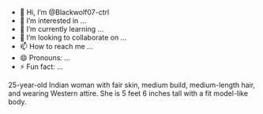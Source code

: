 - 👋 Hi, I’m @Blackwolf07-ctrl
- 👀 I’m interested in ...
- 🌱 I’m currently learning ...
- 💞️ I’m looking to collaborate on ...
- 📫 How to reach me ...
- 😄 Pronouns: ...
- ⚡ Fun fact: ...

<!---
Blackwolf07-ctrl/Blackwolf07-ctrl is a ✨ special ✨ repository because its `README.md` (this file) appears on your GitHub profile.
You can click the Preview link to take a look at your changes.
--->
25-year-old Indian woman with fair skin, medium build, medium-length hair, and wearing Western attire. She is 5 feet 6 inches tall with a fit model-like body.
